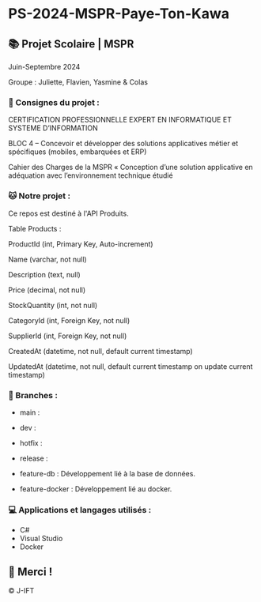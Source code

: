 # PS-2024-MSPR-Paye-Ton-Kawa

## 📚 Projet Scolaire | MSPR

Juin-Septembre 2024

Groupe : Juliette, Flavien, Yasmine & Colas

### 📌 Consignes du projet : 

CERTIFICATION PROFESSIONNELLE EXPERT EN INFORMATIQUE ET SYSTEME D’INFORMATION

BLOC 4 – Concevoir et développer des solutions applicatives métier et spécifiques (mobiles, embarquées et ERP)

Cahier des Charges de la MSPR « Conception d’une solution applicative en adéquation avec l’environnement technique étudié


### 🐱 Notre projet :

Ce repos est destiné à l'API Produits.

Table Products :

ProductId (int, Primary Key, Auto-increment)

Name (varchar, not null)

Description (text, null)

Price (decimal, not null)

StockQuantity (int, not null)

CategoryId (int, Foreign Key, not null)

SupplierId (int, Foreign Key, not null)

CreatedAt (datetime, not null, default current timestamp)

UpdatedAt (datetime, not null, default current timestamp on update current timestamp)


### 📎 Branches :

- main :
  
- dev :
  
- hotfix :

- release :

- feature-db : Développement lié à la base de données.

- feature-docker : Développement lié au docker.

### 💻 Applications et langages utilisés :

- C#
- Visual Studio
- Docker

## 🌸 Merci !
© J-IFT
